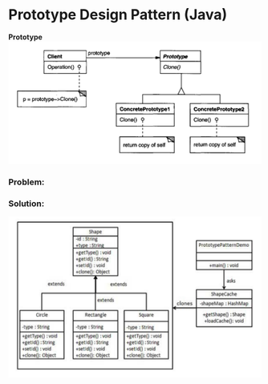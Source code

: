 # Prototype Design Pattern (Java)
**Prototype**
![](https://github.com/shamy1st/design-pattern-prototype/blob/main/uml.png)
### Problem:

### Solution:
![](https://github.com/shamy1st/design-pattern-prototype/blob/main/uml-solution.png)
